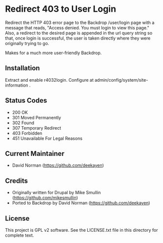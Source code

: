 
Redirect 403 to User Login
==========================

Redirect the HTTP 403 error page to the Backdrop /user/login page with a message
that reads, "Access denied. You must login to view this page." Also, a redirect
to the desired page is appended in the url query string so that, once login is
successful, the user is taken directly where they were originally trying to go.

Makes for a much more user-friendly Backdrop.

Installation
------------

Extract and enable r4032login.
Configure at admin/config/system/site-information .

Status Codes
------------

* 200 OK
* 301 Moved Permanently
* 302 Found
* 307 Temporary Redirect
* 403 Forbidden
* 451 Unavailable For Legal Reasons

Current Maintainer
------------------

- David Norman (https://github.com/deekayen)

Credits
-------

- Originally written for Drupal by Mike Smullin (https://github.com/mikesmullin)
- Ported to Backdrop by David Norman (https://github.com/deekayen)

License
-------

This project is GPL v2 software. See the LICENSE.txt file in this directory for
complete text.
